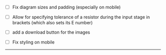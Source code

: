 - [ ] Fix diagram sizes and padding (especially on mobile)
- [ ] Allow for specifying tolerance of a resistor during the input stage in brackets (which also sets its E number)
- [ ] add a download button for the images
- [ ] Fix styling on mobile



---